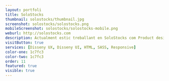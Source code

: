```yaml
---
layout: portfoli
title: SoloStocks
thumbnail: solostocks/thumbnail.jpg
screenshot: solostocks/solostocks.png
mobileScreenshot: solostocks/solostocks-mobile.png
weburl: http://solostocks.com
description: Actualment estic treballant en SoloStocks com Product designer.
visitButton: true
services: [Disseny UX, Disseny UI, HTML, SASS, Responsive]
color-one: 1c7fc3
color-two: 1c7fc3
order: 11
featured: true
visible: true
---
```

